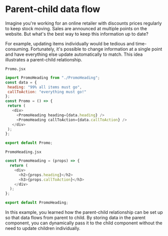 # Parent-child data flow
Imagine you're working for an online retailer with discounts prices regularly to keep stock moving. Sales are announced at multiple points on the website. But what's the best way to keep this information up to date?

 For example, updating items individually would be tedious and time-consuming. Fortunately, it's possible to change information at a single point and have everything else update automatically to match. This idea illustrates a parent-child relationship.
 
 
 ```Promo.jsx```
 
 ```js
 import PromoHeading from "./PromoHeading";
const data = {
  heading: "99% all items must go",
  callToAction: "everything must go!"
};
const Promo = () => {
  return (
    <div>
      <PromoHeading heading={data.heading} />
      <PromoHeading callToAction={data.callToAction} />
    </div>
  );
};

export default Promo;
```

```PromoHeading.jsx```

```js
const PromoHeading = (props) => {
  return (
    <div>
      <h2>{props.heading}</h2>
      <h3>{props.callToAction}</h3>
    </div>
  );
};

export default PromoHeading;
```



 In this example, you learned how the parent-child relationship can be set up so that data flows from parent to child. By storing data in the parent component, you can dynamically pass it to the child component without the need to update children individually.

